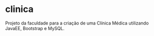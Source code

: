 # clinica
Projeto da faculdade para a criação de uma Clínica Médica utilizando JavaEE, Bootstrap e MySQL.
